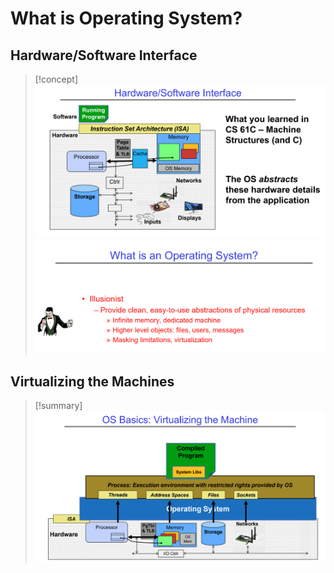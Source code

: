 
# What is Operating System?
## Hardware/Software Interface
> [!concept]
> ![](Operating%20System%20Introduction.assets/image-20231205184720114.png)![](Operating%20System%20Introduction.assets/image-20231205184821817.png)


## Virtualizing the Machines
> [!summary]
> ![](Operating%20System%20Introduction.assets/image-20231205184841608.png)


> 

